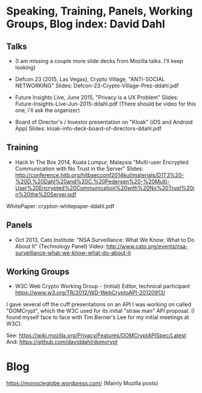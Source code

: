 # Speaking, Training, Panels, Working Groups, Blog index: David Dahl

## Talks

* (I am missing a couple more slide decks from Mozilla talks. I'll keep looking)

* Defcon 23 (2015, Las Vegas), Crypto Village, "ANTI-SOCIAL NETWORKING"
Slides: Defcon-23-Crypto-Village-Prez-ddahl.pdf

* Future Insights Live, June 2015, "Privacy is a UX Problem"
Slides: Future-Insights-Live-Jun-2015-ddahl.pdf
(There should be video for this one, i'll ask the organizer)

* Board of Director's / Investor presentation on "Kloak" (iOS and Android App)
Slides: kloak-info-deck-board-of-directors-ddahl.pdf

## Training

* Hack In The Box 2014, Kuala Lumpur, Malaysia
"Multi-user Encrypted Communication with No Trust in the Server"
Slides: http://conference.hitb.org/hitbsecconf2014kul/materials/D1T3%20-%20D.%20Dahl%20and%20C.%20Pedersen%20-%20Multi-User%20Encrypted%20Communication%20with%20No%20Trust%20in%20the%20Server.pdf

WhitePaper: crypton-whitepaper-ddahl.pdf

## Panels

* Oct 2013, Cato Institute: "NSA Surveillance: What We Know; What to Do About It"
(Technology Panel)
Video: http://www.cato.org/events/nsa-surveillance-what-we-know-what-do-about-it

## Working Groups

* W3C Web Crypto Working Group - (initial) Editor, technical participant
https://www.w3.org/TR/2012/WD-WebCryptoAPI-20120913/

I gave several off the cuff presentations on an API I was working on called "DOMCrypt", which the W3C used for its initial "straw man" API proposal. (I found myself face to face with Tim Berner's Lee for my initial meetings at W3C).

See: https://wiki.mozilla.org/Privacy/Features/DOMCryptAPISpec/Latest
And: https://github.com/daviddahl/domcrypt

# Blog

https://monocleglobe.wordpress.com/ (Mainly Mozilla posts)
